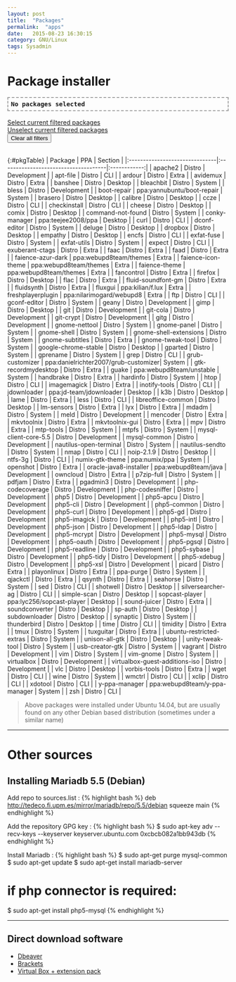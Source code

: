 ```yaml
---
layout: post
title:  "Packages"
permalink:  "apps"
date:   2015-08-23 16:30:15
category: GNU/Linux
tags: Sysadmin
---
```

# Package installer

<div id="selectText" style="font-family: monospace; font-weight: bold; font-size:14px; border-style: dashed; border-color: #A0A0A0; padding:
6px; border-width: 2px;"> No packages selected </div>
<div style="float:right" id="numPackages"></div>
<div> <button class="selectButton" data-id="#selectText" style="display:none" type="button"> Select text </button> </div>
<br />
<!--<a href="#" id="selectAll">Select all packages</a> / <a href="#" id="unselectAll">Unselect all packages</a>
<br />-->
<a href="#" id="selectSection">Select current filtered packages</a>
<br />
 <a href="#" id="unselectSection">Unselect current filtered packages</a>
<br />
<div> <button class="reset" type="button"> Clear all filters </button> </div>
<br />

{:#pkgTable}
| Package                        | PPA                                  | Section      |
|:-------------------------------|:-------------------------------------|:------------:|
| apache2                        | Distro                               | Development  |
| apt-file                       | Distro                               | CLI          |
| ardour                         | Distro                               | Extra        |
| avidemux                       | Distro                               | Extra        |
| banshee                        | Distro                               | Desktop      |
| bleachbit                      | Distro                               | System       |
| bless                          | Distro                               | Development  |
| boot-repair                    | ppa:yannubuntu/boot-repair           | System       |
| brasero                        | Distro                               | Desktop      |
| calibre                        | Distro                               | Desktop      |
| ccze                           | Distro                               | CLI          |
| checkinstall                   | Distro                               | CLI          |
| cheese                         | Distro                               | Desktop      |
| comix                          | Distro                               | Desktop      |
| command-not-found              | Distro                               | System       |
| conky-manager                  | ppa:teejee2008/ppa                   | Desktop      |
| curl                           | Distro                               | CLI          |
| dconf-editor                   | Distro                               | System       |
| deluge                         | Distro                               | Desktop      |
| dropbox                        | Distro                               | Desktop      |
| empathy                        | Distro                               | Desktop      |
| encfs                          | Distro                               | CLI          |
| exfat-fuse                     | Distro                               | System       |
| exfat-utils                    | Distro                               | System       |
| expect                         | Distro                               | CLI          |
| exuberant-ctags                | Distro                               | Extra        |
| faac                           | Distro                               | Extra        |
| faad                           | Distro                               | Extra        |
| faience-azur-dark              | ppa:webupd8team/themes               | Extra        |
| faience-icon-theme             | ppa:webupd8team/themes               | Extra        |
| faience-theme                  | ppa:webupd8team/themes               | Extra        |
| fancontrol                     | Distro                               | Extra        |
| firefox                        | Distro                               | Desktop      |
| flac                           | Distro                               | Extra        |
| fluid-soundfont-gm             | Distro                               | Extra        |
| fluidsynth                     | Distro                               | Extra        |
| fluxgui                        | ppa:kilian/f.lux                     | Extra        |
| freshplayerplugin              | ppa:nilarimogard/webupd8             | Extra        |
| ftp                            | Distro                               | CLI          |
| gconf-editor                   | Distro                               | System       |
| geany                          | Distro                               | Development  |
| gimp                           | Distro                               | Desktop      |
| git                            | Distro                               | Development  |
| git-cola                       | Distro                               | Development  |
| git-crypt                      | Distro                               | Development  |
| gitg                           | Distro                               | Development  |
| gnome-nettool                  | Distro                               | System       |
| gnome-panel                    | Distro                               | System       |
| gnome-shell                    | Distro                               | System       |
| gnome-shell-extensions         | Distro                               | System       |
| gnome-subtitles                | Distro                               | Extra        |
| gnome-tweak-tool               | Distro                               | System       |
| google-chrome-stable           | Distro                               | Desktop      |
| gparted                        | Distro                               | System       |
| gprename                       | Distro                               | System       |
| grep                           | Distro                               | CLI          |
| grub-customizer                | ppa:danielrichter2007/grub-customizer| System       |
| gtk-recordmydesktop            | Distro                               | Extra        |
| guake                          | ppa:webupd8team/unstable             | System       |
| handbrake                      | Distro                               | Extra        |
| hardinfo                       | Distro                               | System       |
| htop                           | Distro                               | CLI          |
| imagemagick                    | Distro                               | Extra        |
| inotify-tools                  | Distro                               | CLI          |
| jdownloader                    | ppa:jd-team/jdownloader              | Desktop      |
| k3b                            | Distro                               | Desktop      |
| lame                           | Distro                               | Extra        |
| less                           | Distro                               | CLI          |
| libreoffice-common             | Distro                               | Desktop      |
| lm-sensors                     | Distro                               | Extra        |
| lyx                            | Distro                               | Extra        |
| mdadm                          | Distro                               | System       |
| meld                           | Distro                               | Development  |
| mencoder                       | Distro                               | Extra        |
| mkvtoolnix                     | Distro                               | Extra        |
| mkvtoolnix-gui                 | Distro                               | Extra        |
| mpv                            | Distro                               | Extra        |
| mtp-tools                      | Distro                               | System       |
| mtpfs                          | Distro                               | System       |
| mysql-client-core-5.5          | Distro                               | Development  |
| mysql-common                   | Distro                               | Development  |
| nautilus-open-terminal         | Distro                               | System       |
| nautilus-sendto                | Distro                               | System       |
| nmap                           | Distro                               | CLI          |
| noip-2.1.9                     | Distro                               | Desktop      |
| ntfs-3g                        | Distro                               | CLI          |
| numix-gtk-theme                | ppa:numix/ppa                        | System       |
| openshot                       | Distro                               | Extra        |
| oracle-java8-installer         | ppa:webupd8team/java                 | Development  |
| owncloud                       | Distro                               | Extra        |
| p7zip-full                     | Distro                               | System       |
| pdfjam                         | Distro                               | Extra        |
| pgadmin3                       | Distro                               | Development  |
| php-codecoverage               | Distro                               | Development  |
| php-codesniffer                | Distro                               | Development  |
| php5                           | Distro                               | Development  |
| php5-apcu                      | Distro                               | Development  |
| php5-cli                       | Distro                               | Development  |
| php5-common                    | Distro                               | Development  |
| php5-curl                      | Distro                               | Development  |
| php5-gd                        | Distro                               | Development  |
| php5-imagick                   | Distro                               | Development  |
| php5-intl                      | Distro                               | Development  |
| php5-json                      | Distro                               | Development  |
| php5-ldap                      | Distro                               | Development  |
| php5-mcrypt                    | Distro                               | Development  |
| php5-mysql                     | Distro                               | Development  |
| php5-oauth                     | Distro                               | Development  |
| php5-pgsql                     | Distro                               | Development  |
| php5-readline                  | Distro                               | Development  |
| php5-sybase                    | Distro                               | Development  |
| php5-tidy                      | Distro                               | Development  |
| php5-xdebug                    | Distro                               | Development  |
| php5-xsl                       | Distro                               | Development  |
| picard                         | Distro                               | Extra        |
| playonlinux                    | Distro                               | Extra        |
| ppa-purge                      | Distro                               | System       |
| qjackctl                       | Distro                               | Extra        |
| qsynth                         | Distro                               | Extra        |
| seahorse                       | Distro                               | System       |
| sed                            | Distro                               | CLI          |
| shotwell                       | Distro                               | Desktop      |
| silversearcher-ag              | Distro                               | CLI          |
| simple-scan                    | Distro                               | Desktop      |
| sopcast-player                 | ppa:lyc256/sopcast-player            | Desktop      |
| sound-juicer                   | Distro                               | Extra        |
| soundconverter                 | Distro                               | Desktop      |
| sp-auth                        | Distro                               | Desktop      |
| subdownloader                  | Distro                               | Desktop      |
| synaptic                       | Distro                               | System       |
| thunderbird                    | Distro                               | Desktop      |
| time                           | Distro                               | CLI          |
| timidity                       | Distro                               | Extra        |
| tmux                           | Distro                               | System       |
| tuxguitar                      | Distro                               | Extra        |
| ubuntu-restricted-extras       | Distro                               | System       |
| unison-all-gtk                 | Distro                               | Desktop      |
| unity-tweak-tool               | Distro                               | System       |
| usb-creator-gtk                | Distro                               | System       |
| vagrant                        | Distro                               | Development  |
| vim                            | Distro                               | System       |
| vim-gnome                      | Distro                               | System       |
| virtualbox                     | Distro                               | Development  |
| virtualbox-guest-additions-iso | Distro                               | Development  |
| vlc                            | Distro                               | Desktop      |
| vorbis-tools                   | Distro                               | Extra        |
| wget                           | Distro                               | CLI          |
| wine                           | Distro                               | System       |
| wmctrl                         | Distro                               | CLI          |
| xclip                          | Distro                               | CLI          |
| xdotool                        | Distro                               | CLI          |
| y-ppa-manager                  | ppa:webupd8team/y-ppa-manager        | System       |
| zsh                            | Distro                               | CLI          |


> Above packages were installed under Ubuntu 14.04, but are usually found on any other Debian based distribution (sometimes under a similar name)

---

# Other sources

## Installing Mariadb 5.5 (Debian)

Add repo to sources.list
: {% highlight bash %}
deb http://tedeco.fi.upm.es/mirror/mariadb/repo/5.5/debian squeeze main
{% endhighlight %}

Add the repository GPG key
: {% highlight bash %}
$ sudo apt-key adv --recv-keys --keyserver keyserver.ubuntu.com 0xcbcb082a1bb943db
{% endhighlight %}

Install Mariadb
: {% highlight bash %}
$ sudo apt-get purge mysql-common
$ sudo apt-get update
$ sudo apt-get install mariadb-server
# if php connector is required:
$ sudo apt-get install php5-mysql
{% endhighlight %}

---

## Direct download software

* [Dbeaver](http://dbeaver.jkiss.org/download/)
* [Brackets](http://brackets.io/)
* [Virtual Box + extension pack](http://download.virtualbox.org/virtualbox/)


<script src="{{ "/scripts/apps.js" | prepend: site.baseurl }}"></script>
<script src="{{ "/scripts/selecttext.js" | prepend: site.baseurl }}"></script>
